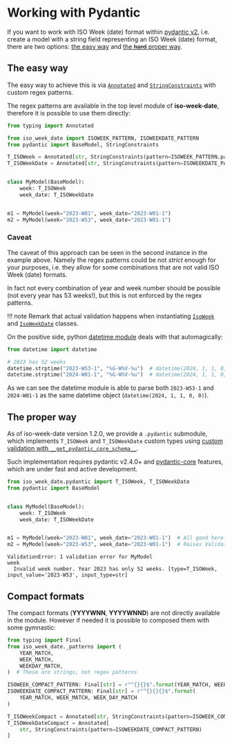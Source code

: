# Working with Pydantic

If you want to work with ISO Week (date) format within [pydantic v2](https://docs.pydantic.dev/latest/), i.e. create a model with a string field representing an ISO Week (date) format, there are two options: [the easy way](#the-easy-way) and [the ~~hard~~ proper way](#the-proper-way).

## The easy way

The easy way to achieve this is via [`Annotated`](https://docs.python.org/3/library/typing.html#typing.Annotated) and [`StringConstraints`](https://docs.pydantic.dev/latest/api/types/#pydantic.types.StringConstraints) with custom regex patterns.

The regex patterns are available in the top level module of **iso-week-date**, therefore it is possible to use them directly:

```py
from typing import Annotated

from iso_week_date import ISOWEEK_PATTERN, ISOWEEKDATE_PATTERN
from pydantic import BaseModel, StringConstraints

T_ISOWeek = Annotated[str, StringConstraints(pattern=ISOWEEK_PATTERN.pattern)]
T_ISOWeekDate = Annotated[str, StringConstraints(pattern=ISOWEEKDATE_PATTERN.pattern)]


class MyModel(BaseModel):
    week: T_ISOWeek
    week_date: T_ISOWeekDate


m1 = MyModel(week="2023-W01", week_date="2023-W01-1")
m2 = MyModel(week="2023-W53", week_date="2023-W01-1")
```

### Caveat

The caveat of this approach can be seen in the second instance in the example above. Namely the regex patterns could be not _strict_ enough for your purposes, i.e. they allow for some combinations that are not valid ISO Week (date) formats.

In fact not every combination of year and week number should be possible (not every year has 53 weeks!), but this is not enforced by the regex patterns.

!!! note
    Remark that actual validation happens when instantiating [`IsoWeek`](../api/isoweek.md) and [`IsoWeekDate`](../api/isoweekdate.md) classes.

On the positive side, python [datetime module](https://docs.python.org/3/library/datetime.html) deals with that automagically:

```py
from datetime import datetime

# 2023 has 52 weeks
datetime.strptime("2023-W53-1", "%G-W%V-%u")  # datetime(2024, 1, 1, 0, 0)
datetime.strptime("2024-W01-1", "%G-W%V-%u")  # datetime(2024, 1, 1, 0, 0)
```

As we can see the datetime module is able to parse both `2023-W53-1` and `2024-W01-1` as the same datetime object (`datetime(2024, 1, 1, 0, 0)`).

## The proper way

As of iso-week-date version 1.2.0, we provide a `.pydantic` submodule, which implements `T_ISOWeek` and `T_ISOWeekDate` custom types using [custom validation with `__get_pydantic_core_schema__`](https://docs.pydantic.dev/latest/concepts/types/#customizing-validation-with-__get_pydantic_core_schema__).

Such implementation requires pydantic v2.4.0+ and [pydantic-core](https://github.com/pydantic/pydantic-core) features, which are under fast and active development.

```py
from iso_week_date.pydantic import T_ISOWeek, T_ISOWeekDate
from pydantic import BaseModel


class MyModel(BaseModel):
    week: T_ISOWeek
    week_date: T_ISOWeekDate


m1 = MyModel(week="2023-W01", week_date="2023-W01-1")  # All good here!
m2 = MyModel(week="2023-W53", week_date="2023-W01-1")  # Raises ValidationError
```

```terminal
ValidationError: 1 validation error for MyModel
week
  Invalid week number. Year 2023 has only 52 weeks. [type=T_ISOWeek, input_value='2023-W53', input_type=str]
```

## Compact formats

The compact formats (**YYYYWNN**, **YYYYWNND**) are not directly available in the module. However if needed it is possible to composed them with some gymnastic:

```py
from typing import Final
from iso_week_date._patterns import (
    YEAR_MATCH,
    WEEK_MATCH,
    WEEKDAY_MATCH,
)  # These are strings, not regex patterns

ISOWEEK_COMPACT_PATTERN: Final[str] = r"^{}{}$".format(YEAR_MATCH, WEEK_MATCH)
ISOWEEKDATE_COMPACT_PATTERN: Final[str] = r"^{}{}{}$".format(
    YEAR_MATCH, WEEK_MATCH, WEEK_DAY_MATCH
)

T_ISOWeekCompact = Annotated[str, StringConstraints(pattern=ISOWEEK_COMPACT_PATTERN)]
T_ISOWeekDateCompact = Annotated[
    str, StringConstraints(pattern=ISOWEEKDATE_COMPACT_PATTERN)
]
```
